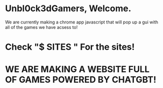 # Unbl0ck3dGamers, Welcome.
We are currently making a chrome app javascript that will pop up a gui with all of the games we have acsess to!
# Check "$ SITES " For the sites!


# WE ARE MAKING A WEBSITE FULL OF GAMES POWERED BY CHATGBT!
